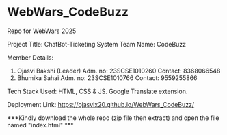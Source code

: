 # WebWars_CodeBuzz

Repo for WebWars 2025

Project Title: ChatBot-Ticketing System
Team Name: CodeBuzz

Member Details: 
1. Ojasvi Bakshi (Leader)
   Adm. no: 23SCSE1010260
   Contact: 8368066548
2. Bhumika Sahai 
   Adm. no: 23SCSE1010766
   Contact: 9559255866

Tech Stack Used: 
HTML, CSS & JS.
Google Translate extension.

Deployment Link: https://ojasvix20.github.io/WebWars_CodeBuzz/

***Kindly download the whole repo (zip file then extract) and open the file named "index.html" ***
